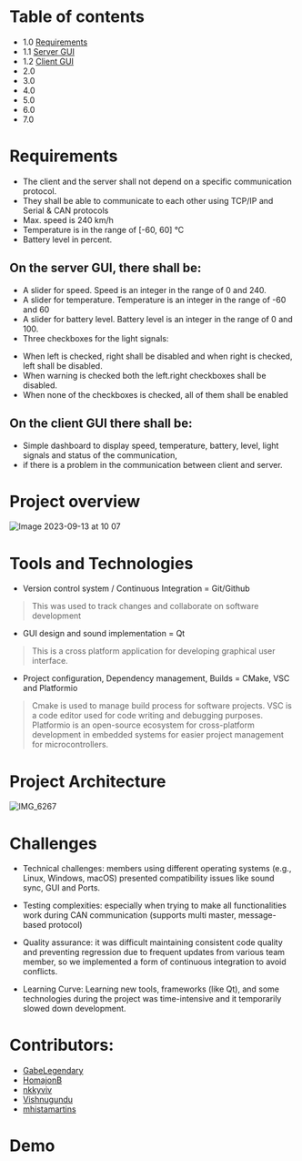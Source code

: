 # Table of contents

- 1.0  [Requirements](https://github.com/mhistamartins/Dashboard_TeamProject/edit/master/README.md#requirements)
- 1.1  [Server GUI](https://github.com/mhistamartins/Dashboard_TeamProject/edit/master/README.md#requirements)
- 1.2  [Client GUI](https://github.com/mhistamartins/Dashboard_TeamProject/edit/master/README.md#on-the-server-gui-there-shall-be)
- 2.0  [](https://github.com/mhistamartins/Dashboard_TeamProject/edit/master/README.md#table-of-contents)
- 3.0  []()
- 4.0  []()
- 5.0  []()
- 6.0  []()
- 7.0  []()


# Requirements

- The client and the server shall not depend on a specific communication protocol.
- They shall be able to communicate to each other using TCP/IP and Serial & CAN protocols
- Max. speed is 240 km/h
- Temperature is in the range of [-60, 60] °C
- Battery level in percent.
  
## On the server GUI, there shall be:
- A slider for speed. Speed is an integer in the range of 0 and 240.
- A slider for temperature. Temperature is an integer in the range of -60 and 60
- A slider for battery level. Battery level is an integer in the range of 0 and 100.
- Three checkboxes for the light signals: 
* When left is checked, right shall be disabled and when right is checked, left shall be disabled. 
* When warning is checked both the left.right checkboxes shall be disabled.
* When none of the checkboxes is checked, all of them shall be enabled
  
## On the client GUI there shall be:
- Simple dashboard to display speed, temperature, battery, level, light signals and status of the communication,
- if there is a problem in the communication between client and server.

  
# Project overview

![Image 2023-09-13 at 10 07](https://github.com/mhistamartins/Dashboard_TeamProject/assets/113973388/91702a55-7b0b-4509-aa5a-b5cb8ef53c6f)


# Tools and Technologies

- Version control system / Continuous Integration = Git/Github
> This was used to track changes and collaborate on software development

- GUI design and sound implementation = Qt
> This is a cross platform application for developing graphical user interface.
  
- Project configuration, Dependency management, Builds = CMake, VSC and Platformio
> Cmake is used to manage build process for software projects.
> VSC is a code editor used for code writing and debugging purposes.
> Platformio is an open-source ecosystem for cross-platform development in embedded systems for easier project management for microcontrollers.


# Project Architecture

![IMG_6267](https://github.com/mhistamartins/Dashboard_TeamProject/assets/113973388/546fc08e-04b4-4af1-ad21-03fd977704a9)


# Challenges

- Technical challenges: members using different operating systems (e.g., Linux, Windows, macOS) presented compatibility issues like sound sync, GUI and Ports.

- Testing complexities: especially when trying to make all functionalities work during CAN communication (supports multi master, message-based protocol)

- Quality assurance: it was difficult maintaining consistent code quality and preventing regression due to frequent updates from various team member, so we implemented a form of continuous integration to avoid conflicts.

- Learning Curve: Learning new tools, frameworks (like Qt), and some technologies during the project was time-intensive and it temporarily slowed down development.


# Contributors:

- [GabeLegendary](https://github.com/gabelegendary)
- [HomajonB](https://github.com/HomajonB)
- [nkkyviv](https://github.com/nkkyviv)
- [Vishnugundu](https://github.com/vishnugundu)
- [mhistamartins](https://github.com/mhistamartins)


# Demo



